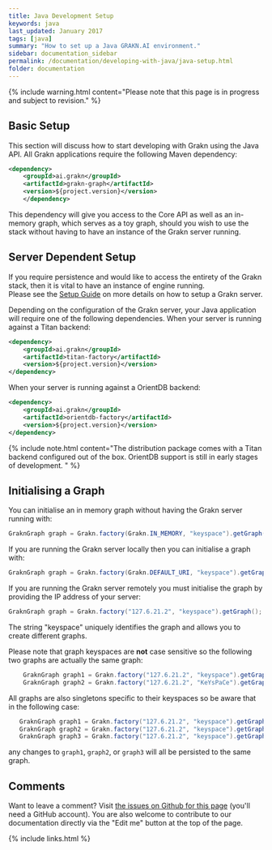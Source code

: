 ```yaml
---
title: Java Development Setup
keywords: java
last_updated: January 2017
tags: [java]
summary: "How to set up a Java GRAKN.AI environment."
sidebar: documentation_sidebar
permalink: /documentation/developing-with-java/java-setup.html
folder: documentation
---
```

{% include warning.html content="Please note that this page is in progress and subject to revision." %}

## Basic Setup

This section will discuss how to start developing with Grakn using the Java API. 
All Grakn applications require the following Maven dependency: 

```xml
<dependency>
    <groupId>ai.grakn</groupId>
    <artifactId>grakn-graph</artifactId>
    <version>${project.version}</version>
    </dependency>
```
    
This dependency will give you access to the Core API as well as an in-memory graph, which serves as a toy graph, should you wish to use the stack without having to have an instance of the Grakn server running.

## Server Dependent Setup

If you require persistence and would like to access the entirety of the Grakn stack, then it is vital to have an instance of engine running.  
Please see the [Setup Guide](../get-started/setup-guide.html) on more details on how to setup a Grakn server.

Depending on the configuration of the Grakn server, your Java application will require one of the following dependencies. When your server is running against a Titan backend: 

````xml   
<dependency>
    <groupId>ai.grakn</groupId>
    <artifactId>titan-factory</artifactId>
    <version>${project.version}</version> 
</dependency>
````    

When your server is running against a OrientDB backend:

```xml
<dependency>
    <groupId>ai.grakn</groupId>
    <artifactId>orientdb-factory</artifactId>
    <version>${project.version}</version> 
</dependency>
```    
    

{% include note.html content="The distribution package comes with a Titan backend configured out of the box. OrientDB support is still in early stages of development. " %}

## Initialising a Graph

You can initialise an in memory graph without having the Grakn server running with:  

```java
GraknGraph graph = Grakn.factory(Grakn.IN_MEMORY, "keyspace").getGraph();
```    
    
If you are running the Grakn server locally then you can initialise a graph with:

```java    
GraknGraph graph = Grakn.factory(Grakn.DEFAULT_URI, "keyspace").getGraph();
```
    
If you are running the Grakn server remotely you must initialise the graph by providing the IP address of your server:

```java
GraknGraph graph = Grakn.factory("127.6.21.2", "keyspace").getGraph();
```
    
The string "keyspace" uniquely identifies the graph and allows you to create different graphs.  

Please note that graph keyspaces are **not** case sensitive so the following two graphs are actually the same graph:

```java
    GraknGraph graph1 = Grakn.factory("127.6.21.2", "keyspace").getGraph();
    GraknGraph graph2 = Grakn.factory("127.6.21.2", "KeYsPaCe").getGraph();
```
   
All graphs are also singletons specific to their keyspaces so be aware that in the following case:

```java
   GraknGraph graph1 = Grakn.factory("127.6.21.2", "keyspace").getGraph();
   GraknGraph graph2 = Grakn.factory("127.6.21.2", "keyspace").getGraph();
   GraknGraph graph3 = Grakn.factory("127.6.21.2", "keyspace").getGraph();
```
  
any changes to `graph1`, `graph2`, or `graph3` will all be persisted to the same graph.

## Comments
Want to leave a comment? Visit <a href="https://github.com/graknlabs/docs/issues/23" target="_blank">the issues on Github for this page</a> (you'll need a GitHub account). You are also welcome to contribute to our documentation directly via the "Edit me" button at the top of the page.


{% include links.html %}

